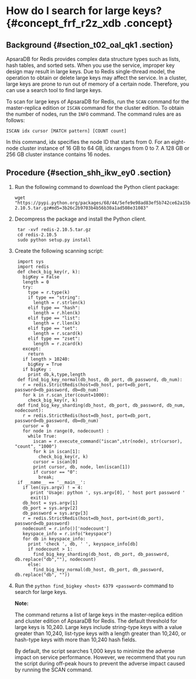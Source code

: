 # How do I search for large keys? {#concept_frf_r2z_xdb .concept}

## Background {#section_t02_oal_qk1 .section}

ApsaraDB for Redis provides complex data structure types such as lists, hash tables, and sorted sets. When you use the service, improper key design may result in large keys. Due to Redis single-thread model, the operation to obtain or delete large keys may affect the service. In a cluster, large keys are prone to run out of memory of a certain node. Therefore, you can use a search tool to find large keys.

To scan for large keys of ApsaraDB for Redis, run the `SCAN` command for the master-replica edition or `ISCAN` command for the cluster edition. To obtain the number of nodes, run the `INFO` command. The command rules are as follows:

``` {#codeblock_zlm_krq_xuk}
ISCAN idx cursor [MATCH pattern] [COUNT count]
```

In this command, idx specifies the node ID that starts from 0. For an eight-node cluster instance of 16 GB to 64 GB, idx ranges from 0 to 7. A 128 GB or 256 GB cluster instance contains 16 nodes.

## Procedure {#section_shh_ikw_ey0 .section}

1.  Run the following command to download the Python client package:

    ``` {#codeblock_qcr_t1v_p5o}
    wget "https://pypi.python.org/packages/68/44/5efe9e98ad83ef5b742ce62a15bea609ed5a0d1caf35b79257ddb324031a/redis-2.10.5.tar.gz#md5=3b26c2b9703b4b56b30a1ad508e31083"
    ```

2.  Decompress the package and install the Python client.

    ``` {#codeblock_sgh_j92_otf}
     tar -xvf redis-2.10.5.tar.gz
     cd redis-2.10.5
     sudo python setup.py install
    ```

3.  Create the following scanning script:

    ``` {#codeblock_58u_pig_r7v}
     import sys
     import redis
     def check_big_key(r, k):
       bigKey = False
       length = 0 
       try:
         type = r.type(k)
         if type == "string":
           length = r.strlen(k)
         elif type == "hash":
           length = r.hlen(k)
         elif type == "list":
           length = r.llen(k)
         elif type == "set":
           length = r.scard(k)
         elif type == "zset":
           length = r.zcard(k)
       except:
         return
       if length > 10240:
         bigKey = True
       if bigKey :
         print db,k,type,length
     def find_big_key_normal(db_host, db_port, db_password, db_num):
       r = redis.StrictRedis(host=db_host, port=db_port, password=db_password, db=db_num)
       for k in r.scan_iter(count=1000):
         check_big_key(r, k)
     def find_big_key_sharding(db_host, db_port, db_password, db_num, nodecount):
       r = redis.StrictRedis(host=db_host, port=db_port, password=db_password, db=db_num)
       cursor = 0
       for node in range(0, nodecount) :
         while True:
           iscan = r.execute_command("iscan",str(node), str(cursor), "count", "1000")
           for k in iscan[1]:
             check_big_key(r, k)
           cursor = iscan[0]
           print cursor, db, node, len(iscan[1])
           if cursor == "0":
             break;
     if __name__ == '__main__':
       if len(sys.argv) ! = 4:
          print 'Usage: python ', sys.argv[0], ' host port password '
          exit(1)
       db_host = sys.argv[1]
       db_port = sys.argv[2]
       db_password = sys.argv[3]
       r = redis.StrictRedis(host=db_host, port=int(db_port), password=db_password)
       nodecount = r.info()['nodecount']
       keyspace_info = r.info("keyspace")
       for db in keyspace_info:
         print 'check ', db, ' ', keyspace_info[db]
         if nodecount > 1:
           find_big_key_sharding(db_host, db_port, db_password, db.replace("db",""), nodecount)
         else:
           find_big_key_normal(db_host, db_port, db_password, db.replace("db", ""))
    ```

4.  Run the `python find_bigkey <host> 6379 <password>` command to search for large keys.

    **Note:** 

    The command returns a list of large keys in the master-replica edition and cluster edition of ApsaraDB for Redis. The default threshold for large keys is 10,240. Large keys include string-type keys with a value greater than 10,240, list-type keys with a length greater than 10,240, or hash-type keys with more than 10,240 hash fields.

    By default, the script searches 1,000 keys to minimize the adverse impact on service performance. However, we recommend that you run the script during off-peak hours to prevent the adverse impact caused by running the SCAN command.


